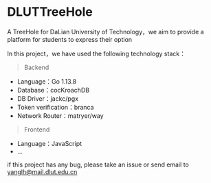 # DLUTTreeHole
A TreeHole for DaLian University of Technology，we aim to provide a platform for students to express their option

In this project，we have used the following technology stack：

> Backend
- Language：Go 1.13.8
- Database：cocKroachDB
- DB Driver：jackc/pgx
- Token verification：branca
- Network Router：matryer/way

> Frontend
- Language：JavaScript
- ...

if this project has any bug, please take an issue or send email to yanglh@mail.dlut.edu.cn
